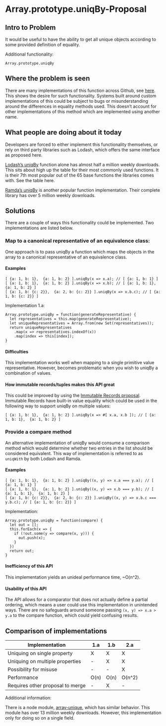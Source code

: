 # Array.prototype.uniqBy-Proposal

## Intro to Problem

It would be useful to have the ability to get all unique objects according to some provided definition of equality. 

Additional functionality:
```
Array.prototype.uniqBy
```

## Where the problem is seen

There are many implementations of this function across Github, see [here](https://github.com/search?l=JavaScript&q=uniqBy&type=Code). This shows the desire for such functionality. Systems built around custom implementations of this could be subject to bugs or misunderstanding around the differences in equality methods used. This doesn’t account for other implementations of this method which are implemented using another name.

## What people are doing about it today

Developers are forced to either implement this functionality themselves, or rely on third party libraries such as Lodash, which offers the same interface as proposed here.

[Lodash’s uniqBy](https://www.npmjs.com/package/lodash.uniqby) function alone has almost half a million weekly downloads. This sits about high up the table for their most commonly used functions. It is their 7th most popular out of the 65 base functions the libraries comes with. See the table here.

[Ramda’s uniqBy](https://ramdajs.com/docs/#uniqBy) is another popular function implementation. Their complete library has over 5 million weekly downloads.

## Solutions

There are a couple of ways this functionality could be implemented. Two implementations are listed below.

### Map to a canonical representative of an equivalence class:

One approach is to pass uniqBy a function which maps the objects in the array to a canonical representative of an equivalence class.

#### Examples

```
[ {a: 1, b: 1},  {a: 1, b: 2} ].uniqBy(x => x.a); // [ {a: 1, b: 1} ]
[ {a: 1, b: 1},  {a: 1, b: 2} ].uniqBy(x => x.b); // [ {a: 1, b: 1},  {a: 1, b: 2} ]
[ {a: 1, b: {c: 2}},  {a: 2, b: {c: 2}} ].uniqBy(x => x.b.c); // [ {a: 1, b: {c: 2}} ]
```

Implementation 1.a:
```
Array.prototype.uniqBy = function(generateRepresentative) {
  let representatives = this.map(generateRepresentative);
  let uniqueRepresentatives = Array.from(new Set(representatives));
  return uniqueRepresentatives
    .map(x => representatives.indexOf(x))
    .map(index => this[index]);
}
```

#### Difficulties 

This implementation works well when mapping to a single primitive value representative. However, becomes problematic when you wish to uniqBy a combination of values. 

#### How immutable records/tuples makes this API great

This could be improved by using the [Immutable Records proposal](https://github.com/tc39/proposal-record-tuple). Immutable Records have built-in value equality which could be used in the following way to support uniqBy on multiple values:

```
[ {a: 1, b: 1},  {a: 1, b: 2} ].uniqBy(x => #[ x.a, x.b ]); // [ {a: 1, b: 1},  {a: 1, b: 2} ]
```


### Provide a compare method

An alternative implementation of uniqBy would consume a comparison method which would determine whether two entries in the list should be considered equivalent. This way of implementation is referred to as `uniqWith` by both Lodash and Ramda. 

#### Examples

```
[ {a: 1, b: 1},  {a: 1, b: 2} ].uniqBy((x, y) => x.a === y.a); // [ {a: 1, b: 1} ]
[ {a: 1, b: 1},  {a: 1, b: 2} ].uniqBy((x, y) => x.b === y.b); // [ {a: 1, b: 1},  {a: 1, b: 2} ]
[ {a: 1, b: {c: 2}},  {a: 2, b: {c: 2}} ].uniqBy((x, y) => x.b.c === y.b.c); // [ {a: 1, b: {c: 2}} ]
```

Implementation:
```
Array.prototype.uniqBy = function(compare) {
  let out = [];
  this.forEach(x => {
    if (!out.some(y => compare(x, y))) {
      out.push(x);
    }
  })
  return out;
}
```
#### Inefficiency of this API

This implementation yields an unideal performance time, ~O(n^2). 

#### Usability of this API

The API allows for a comparator that does not actually define a partial ordering, which means a user could use this implementation in unintended ways. There are no safeguards around someone passing `(x, y) => x.a > y.a` to the compare function, which could yield confusing results.


## Comparison of implementations


| Implementation                   | 1.a  | 1.b  | 2.a    |
|----------------------------------|------|------|--------|
| Uniquing on single  property     | X    | X    | X      |
| Uniquing on multiple  properties | -    | X    | X      |
| Possibility for misuse           | -    | -    | X      |
| Performance                      | O(n) | O(n) | O(n^2) |
| Requires other proposal to merge | -    | X    | -      |



Additional information: 

There is a node module, [array-unique](https://www.npmjs.com/package/array-unique), which has similar behavior. This module has over 13 million weekly downloads. However, this implementation only for doing so on a single field.

